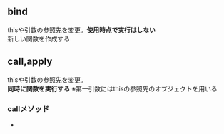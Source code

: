 ## bind
thisや引数の参照先を変更。**使用時点で実行はしない**  
新しい関数を作成する

## call,apply
thisや引数の参照先を変更。  
**同時に関数を実行する**
※第一引数にはthisの参照先のオブジェクトを用いる

### callメソッド
- 
